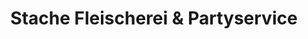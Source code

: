 ---
title: "Stache Fleischerei & Partyservice"
url: /hannover/stache-fleischerei-und-partyservice/
shop: Metzgerei
---